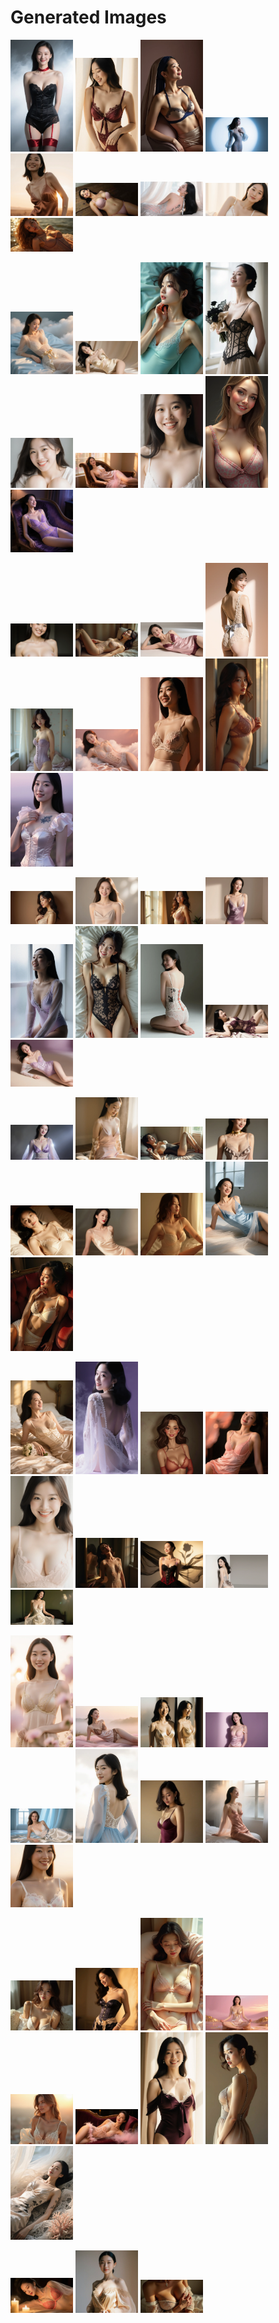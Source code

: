 # Generated Images



<img src="2025_10_03_01.webp" width="100"/> <img src="2025_10_03_02.webp" width="100"/> <img src="2025_10_03_03.webp" width="100"/> <img src="2025_10_03_04.webp" width="100"/> <img src="2025_10_03_05.webp" width="100"/> <img src="2025_10_03_06.webp" width="100"/> <img src="2025_10_03_07.webp" width="100"/> <img src="2025_10_03_08.webp" width="100"/> <img src="2025_10_03_09.webp" width="100"/>

<img src="2025_10_03_10.webp" width="100"/> <img src="2025_10_03_11.webp" width="100"/> <img src="2025_10_03_12.webp" width="100"/> <img src="2025_10_03_13.webp" width="100"/> <img src="2025_10_03_14.webp" width="100"/> <img src="2025_10_03_15.webp" width="100"/> <img src="2025_10_03_16.webp" width="100"/> <img src="2025_10_03_17.webp" width="100"/> <img src="2025_10_03_18.webp" width="100"/>

<img src="2025_10_03_19.webp" width="100"/> <img src="2025_10_03_20.webp" width="100"/> <img src="2025_10_03_21.webp" width="100"/> <img src="2025_10_03_22.webp" width="100"/> <img src="2025_10_03_23.webp" width="100"/> <img src="2025_10_03_24.webp" width="100"/> <img src="2025_10_03_25.webp" width="100"/> <img src="2025_10_03_26.webp" width="100"/> <img src="2025_10_03_27.webp" width="100"/>

<img src="2025_10_03_28.webp" width="100"/> <img src="2025_10_03_29.webp" width="100"/> <img src="2025_10_03_30.webp" width="100"/> <img src="2025_10_03_31.webp" width="100"/> <img src="2025_10_03_32.webp" width="100"/> <img src="2025_10_03_33.webp" width="100"/> <img src="2025_10_03_34.webp" width="100"/> <img src="2025_10_03_35.webp" width="100"/> <img src="2025_10_03_36.webp" width="100"/>

<img src="2025_10_03_37.webp" width="100"/> <img src="2025_10_03_38.webp" width="100"/> <img src="2025_10_03_39.webp" width="100"/> <img src="2025_10_03_40.webp" width="100"/> <img src="2025_10_03_41.webp" width="100"/> <img src="2025_10_03_42.webp" width="100"/> <img src="2025_10_03_43.webp" width="100"/> <img src="2025_10_03_44.webp" width="100"/> <img src="2025_10_03_45.webp" width="100"/>

<img src="2025_10_03_46.webp" width="100"/> <img src="2025_10_03_47.webp" width="100"/> <img src="2025_10_03_48.webp" width="100"/> <img src="2025_10_03_49.webp" width="100"/> <img src="2025_10_03_50.webp" width="100"/> <img src="2025_10_03_51.webp" width="100"/> <img src="2025_10_03_52.webp" width="100"/> <img src="2025_10_03_53.webp" width="100"/> <img src="2025_10_03_54.webp" width="100"/>

<img src="2025_10_03_55.webp" width="100"/> <img src="2025_10_03_56.webp" width="100"/> <img src="2025_10_03_57.webp" width="100"/> <img src="2025_10_03_58.webp" width="100"/> <img src="2025_10_03_59.webp" width="100"/> <img src="2025_10_03_60.webp" width="100"/> <img src="2025_10_03_61.webp" width="100"/> <img src="2025_10_03_62.webp" width="100"/> <img src="2025_10_03_63.webp" width="100"/>

<img src="2025_10_03_64.webp" width="100"/> <img src="2025_10_03_65.webp" width="100"/> <img src="2025_10_03_66.webp" width="100"/> <img src="2025_10_03_67.webp" width="100"/> <img src="2025_10_03_68.webp" width="100"/> <img src="2025_10_03_69.webp" width="100"/> <img src="2025_10_03_70.webp" width="100"/> <img src="2025_10_03_71.webp" width="100"/> <img src="2025_10_03_72.webp" width="100"/>

<img src="2025_10_03_73.webp" width="100"/> <img src="2025_10_03_74.webp" width="100"/> <img src="2025_10_03_75.webp" width="100"/>